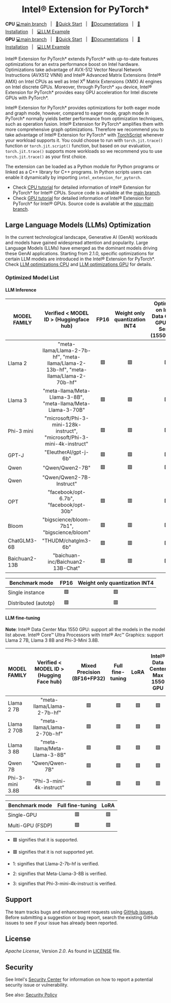 <div align="center">
  
Intel® Extension for PyTorch*
=============================

</div>

**CPU** [💻main branch](https://github.com/intel/intel-extension-for-pytorch/tree/main)&nbsp;&nbsp;&nbsp;|&nbsp;&nbsp;&nbsp;[🌱Quick Start](https://intel.github.io/intel-extension-for-pytorch/cpu/latest/tutorials/getting_started.html)&nbsp;&nbsp;&nbsp;|&nbsp;&nbsp;&nbsp;[📖Documentations](https://intel.github.io/intel-extension-for-pytorch/cpu/latest/)&nbsp;&nbsp;&nbsp;|&nbsp;&nbsp;&nbsp;[🏃Installation](https://intel.github.io/intel-extension-for-pytorch/index.html#installation?platform=cpu)&nbsp;&nbsp;&nbsp;|&nbsp;&nbsp;&nbsp;[💻LLM Example](https://github.com/intel/intel-extension-for-pytorch/tree/main/examples/cpu/llm) <br>
**GPU** [💻main branch](https://github.com/intel/intel-extension-for-pytorch/tree/xpu-main)&nbsp;&nbsp;&nbsp;|&nbsp;&nbsp;&nbsp;[🌱Quick Start](https://intel.github.io/intel-extension-for-pytorch/xpu/latest/tutorials/getting_started.html)&nbsp;&nbsp;&nbsp;|&nbsp;&nbsp;&nbsp;[📖Documentations](https://intel.github.io/intel-extension-for-pytorch/xpu/latest/)&nbsp;&nbsp;&nbsp;|&nbsp;&nbsp;&nbsp;[🏃Installation](https://intel.github.io/intel-extension-for-pytorch/index.html#installation?platform=gpu)&nbsp;&nbsp;&nbsp;|&nbsp;&nbsp;&nbsp;[💻LLM Example](https://github.com/intel/intel-extension-for-pytorch/tree/xpu-main/examples/gpu/llm)<br>  

Intel® Extension for PyTorch\* extends PyTorch\* with up-to-date features optimizations for an extra performance boost on Intel hardware. Optimizations take advantage of AVX-512 Vector Neural Network Instructions (AVX512 VNNI) and Intel® Advanced Matrix Extensions (Intel® AMX) on Intel CPUs as well as Intel X<sup>e</sup> Matrix Extensions (XMX) AI engines on Intel discrete GPUs. Moreover, through PyTorch\* `xpu` device, Intel® Extension for PyTorch\* provides easy GPU acceleration for Intel discrete GPUs with PyTorch\*.

Intel® Extension for PyTorch\* provides optimizations for both eager mode and graph mode, however, compared to eager mode, graph mode in PyTorch\* normally yields better performance from optimization techniques, such as operation fusion. Intel® Extension for PyTorch\* amplifies them with more comprehensive graph optimizations. Therefore we recommend you to take advantage of Intel® Extension for PyTorch\* with [TorchScript](https://pytorch.org/docs/stable/jit.html) whenever your workload supports it. You could choose to run with `torch.jit.trace()` function or `torch.jit.script()` function, but based on our evaluation, `torch.jit.trace()` supports more workloads so we recommend you to use `torch.jit.trace()` as your first choice.

The extension can be loaded as a Python module for Python programs or linked as a C++ library for C++ programs. In Python scripts users can enable it dynamically by importing `intel_extension_for_pytorch`.

* Check [CPU tutorial](https://intel.github.io/intel-extension-for-pytorch/cpu/latest/) for detailed information of Intel® Extension for PyTorch\* for Intel® CPUs. Source code is available at the [main branch](https://github.com/intel/intel-extension-for-pytorch/tree/main).
* Check [GPU tutorial](https://intel.github.io/intel-extension-for-pytorch/xpu/latest/) for detailed information of Intel® Extension for PyTorch\* for Intel® GPUs. Source code is available at the [xpu-main branch](https://github.com/intel/intel-extension-for-pytorch/tree/xpu-main).



## Large Language Models (LLMs) Optimization

In the current technological landscape, Generative AI (GenAI) workloads and models have gained widespread attention and popularity. Large Language Models (LLMs) have emerged as the dominant models driving these GenAI applications. Starting from 2.1.0, specific optimizations for certain LLM models are introduced in the Intel® Extension for PyTorch\*. Check [LLM optimizations CPU](./examples/cpu/llm) and [LLM optimizations GPU](./examples/gpu/llm) for details.

### Optimized Model List 

#### LLM Inference

| MODEL FAMILY | Verified < MODEL ID > (Huggingface hub)| FP16 | Weight only quantization INT4 | Optimized on Intel® Data Center GPU Max Series (1550/1100) | Optimized on Intel® Arc™ A-Series Graphics (A770) | Optimized on Intel® Arc™ B-Series Graphics (B580) |
|---|:---:|:---:|:---:|:---:|:---:|:---:|
|Llama 2| "meta-llama/Llama-2-7b-hf", "meta-llama/Llama-2-13b-hf", "meta-llama/Llama-2-70b-hf" |🟩| 🟩|🟩|🟩|$🟩^1$|
|Llama 3| "meta-llama/Meta-Llama-3-8B", "meta-llama/Meta-Llama-3-70B" |🟩| 🟩|🟩|🟩|$🟩^2$|
|Phi-3 mini| "microsoft/Phi-3-mini-128k-instruct", "microsoft/Phi-3-mini-4k-instruct" |🟩| 🟩|🟩|🟩|$🟩^3$|
|GPT-J| "EleutherAI/gpt-j-6b" | 🟩 | 🟩 |🟩 | 🟩||
|Qwen|"Qwen/Qwen2-7B"|🟩 | 🟩 |🟩 | 🟩||
|Qwen|"Qwen/Qwen2-7B-Instruct"| | | | |🟩|
|OPT|"facebook/opt-6.7b", "facebook/opt-30b"| 🟩 | 🟥 |🟩 | 🟥 ||
|Bloom|"bigscience/bloom-7b1", "bigscience/bloom"| 🟩 | 🟥 |🟩 | 🟥 ||
|ChatGLM3-6B|"THUDM/chatglm3-6b"| 🟩 | 🟥 |🟩 | 🟥 ||
|Baichuan2-13B|"baichuan-inc/Baichuan2-13B-Chat"| 🟩 | 🟥 |🟩 | 🟥 ||

| Benchmark mode | FP16 | Weight only quantization INT4 |
|---|:---:|:---:|
|Single instance | 🟩 | 🟩 |
| Distributed (autotp) |  🟩 | 🟥 |


#### LLM fine-tuning

 **Note**: 
 Intel® Data Center Max 1550 GPU: support all the models in the model list above. Intel® Core™ Ultra Processors with Intel® Arc™ Graphics: support Llama 2 7B, Llama 3 8B and Phi-3-Mini 3.8B.

| MODEL FAMILY | Verified < MODEL ID > (Hugging Face hub)| Mixed Precision (BF16+FP32) | Full fine-tuning | LoRA | Intel® Data Center Max 1550 GPU | Intel® Core™ Ultra Processors with Intel® Arc™ Graphics |
|---|:---:|:---:|:---:|:---:|:---:|:---:|
|Llama 2 7B| "meta-llama/Llama-2-7b-hf" | 🟩 | 🟩 | 🟩 | 🟩 | 🟩 |
|Llama 2 70B| "meta-llama/Llama-2-70b-hf" | 🟩 | 🟥 |🟩 | 🟩 | 🟥 |
|Llama 3 8B| "meta-llama/Meta-Llama-3-8B" | 🟩 | 🟩 |🟩 | 🟩 | 🟩 |
|Qwen 7B|"Qwen/Qwen-7B"| 🟩 | 🟩 |🟩 | 🟩| 🟥 |
|Phi-3-mini 3.8B|"Phi-3-mini-4k-instruct"| 🟩 | 🟩 |🟩 | 🟥 | 🟩 |



| Benchmark mode | Full fine-tuning | LoRA |
|---|:---:|:---:|
|Single-GPU | 🟥 | 🟩 |
|Multi-GPU (FSDP) |  🟩 | 🟩 |

- 🟩 signifies that it is supported.

- 🟥 signifies that it is not supported yet.
  
- 1: signifies that Llama-2-7b-hf is verified.

- 2: signifies that Meta-Llama-3-8B is verified.
  
- 3: signifies that Phi-3-mini-4k-instruct is verified.

## Support

The team tracks bugs and enhancement requests using [GitHub issues](https://github.com/intel/intel-extension-for-pytorch/issues/). Before submitting a suggestion or bug report, search the existing GitHub issues to see if your issue has already been reported.

## License

_Apache License_, Version _2.0_. As found in [LICENSE](https://github.com/intel/intel-extension-for-pytorch/blob/main/LICENSE) file.

## Security

See Intel's [Security Center](https://www.intel.com/content/www/us/en/security-center/default.html)
for information on how to report a potential security issue or vulnerability.

See also: [Security Policy](SECURITY.md)



